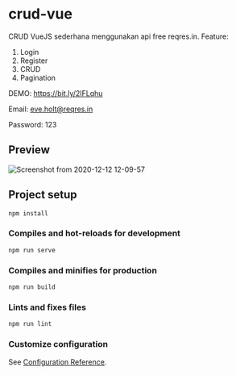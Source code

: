 # crud-vue
CRUD VueJS sederhana menggunakan api free reqres.in.
Feature:
1. Login
2. Register
3. CRUD
4. Pagination

DEMO: https://bit.ly/2IFLqhu

Email: eve.holt@reqres.in

Password: 123
## Preview
![Screenshot from 2020-12-12 12-09-57](https://user-images.githubusercontent.com/68319083/101975934-18358b80-3c73-11eb-8f09-36694eff84f5.png)

## Project setup
```
npm install
```

### Compiles and hot-reloads for development
```
npm run serve
```

### Compiles and minifies for production
```
npm run build
```

### Lints and fixes files
```
npm run lint
```

### Customize configuration
See [Configuration Reference](https://cli.vuejs.org/config/).

